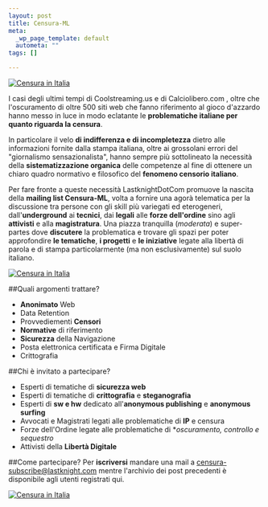 ```yaml
--- 
layout: post
title: Censura-ML
meta: 
  _wp_page_template: default
  autometa: ""
tags: []

---
```

[![Censura in Italia](http://www.lastknight.com/download/banner_censura.png)](http://www.lastknight.com/censura/)

I casi degli ultimi tempi di Coolstreaming.us e di Calciolibero.com , oltre che l'oscuramento di oltre 500 siti web che fanno riferimento al gioco d'azzardo hanno messo in luce in modo eclatante le **problematiche italiane per quanto riguarda la censura**.  

In particolare il velo **di indifferenza e di incompletezza** dietro alle informazioni fornite dalla stampa italiana, oltre ai grossolani errori del "giornalismo sensazionalista", hanno sempre più sottolineato la necessità della **sistematizzazione organica** delle competenze al fine di ottenere un chiaro quadro normativo e filosofico del **fenomeno censorio italiano**.  

Per fare fronte a queste necessità LastknightDotCom promuove la nascita della **mailing list Censura-ML**, volta a fornire una agorà telematica per la discussione tra persone con gli skill più variegati ed eterogeneri, dall'**underground** ai **tecnici**, dai **legali** alle **forze dell'ordine** sino agli **attivisti** e alla **magistratura**. Una piazza tranquilla (*moderata*) e super-partes dove **discutere** la problematica e trovare gli spazi per poter approfondire **le tematiche**, **i progetti** e **le iniziative** legate alla libertà di parola e di stampa particolarmente (ma non esclusivamente) sul suolo italiano.

[![Censura in Italia](http://www.lastknight.com/download/censura.png)](mailto:censura-subscribe@lastknight.com)

##Quali argomenti trattare?
* **Anonimato** Web
* Data Retention
* Provvediementi **Censori**
* **Normative** di riferimento
* **Sicurezza** della Navigazione
* Posta elettronica certificata e Firma Digitale
* Crittografia

##Chi è invitato a partecipare?
* Esperti di tematiche di **sicurezza web**
* Esperti di tematiche di **crittografia** e  **steganografia**
* Esperti di **sw e hw** dedicato all'**anonymous publishing** e **anonymous surfing**
* Avvocati e Magistrati legati alle problematiche di **IP** e censura
* Forze dell'Ordine legate alle problematiche di **oscuramento, controllo e sequestro*
* Attivisti della **Libertà Digitale**

##Come partecipare?
Per **iscriversi** mandare una mail a [censura-subscribe@lastknight.com](mailto:censura-subscribe@lastknight.com) mentre l'archivio dei post precedenti è disponibile agli utenti registrati qui.

[![Censura in Italia](http://www.lastknight.com/download/censura.png)](mailto:censura-subscribe@lastknight.com) 

